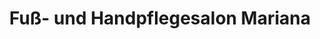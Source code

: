 ---
title: "Fuß- und Handpflegesalon Mariana"
url: /wien/fuss-und-handpflegesalon-mariana/
shop: Kosmetik
---
